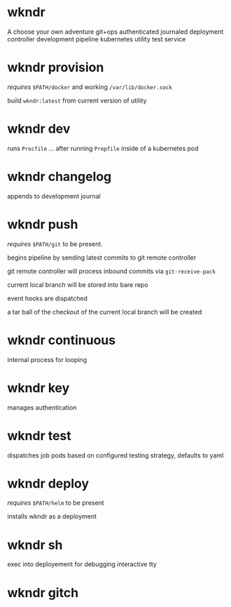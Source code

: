 # wkndr

A choose your own adventure git+ops authenticated journaled deployment controller development pipeline kubernetes utility test service

# wkndr provision

_requires_ `$PATH/docker` and working `/var/lib/docker.sock`

build `wkndr:latest` from current version of utility

# wkndr dev

runs `Procfile` ... after running `Prepfile` inside of a kubernetes pod

# wkndr changelog

appends to development journal

# wkndr push

_requires_ `$PATH/git` to be present.

begins pipeline by sending latest commits to git remote controller

git remote controller will process inbound commits via `git-receive-pack`

current local branch will be stored into bare repo

event hooks are dispatched

a tar ball of the checkout of the current local branch will be created

# wkndr continuous

internal process for looping

# wkndr key

manages authentication

# wkndr test

dispatches job pods based on configured testing strategy, defaults to yaml

# wkndr deploy

_requires_ `$PATH/helm` to be present

installs wkndr as a deployment

# wkndr sh

exec into deployement for debugging interactive tty

# wkndr gitch
